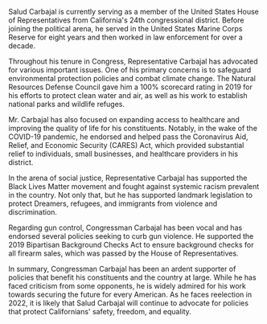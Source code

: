 Salud Carbajal is currently serving as a member of the United States House of Representatives from California's 24th congressional district. Before joining the political arena, he served in the United States Marine Corps Reserve for eight years and then worked in law enforcement for over a decade.

Throughout his tenure in Congress, Representative Carbajal has advocated for various important issues. One of his primary concerns is to safeguard environmental protection policies and combat climate change. The Natural Resources Defense Council gave him a 100% scorecard rating in 2019 for his efforts to protect clean water and air, as well as his work to establish national parks and wildlife refuges.

Mr. Carbajal has also focused on expanding access to healthcare and improving the quality of life for his constituents. Notably, in the wake of the COVID-19 pandemic, he endorsed and helped pass the Coronavirus Aid, Relief, and Economic Security (CARES) Act, which provided substantial relief to individuals, small businesses, and healthcare providers in his district.

In the arena of social justice, Representative Carbajal has supported the Black Lives Matter movement and fought against systemic racism prevalent in the country. Not only that, but he has supported landmark legislation to protect Dreamers, refugees, and immigrants from violence and discrimination.

Regarding gun control, Congressman Carbajal has been vocal and has endorsed several policies seeking to curb gun violence. He supported the 2019 Bipartisan Background Checks Act to ensure background checks for all firearm sales, which was passed by the House of Representatives.

In summary, Congressman Carbajal has been an ardent supporter of policies that benefit his constituents and the country at large. While he has faced criticism from some opponents, he is widely admired for his work towards securing the future for every American. As he faces reelection in 2022, it is likely that Salud Carbajal will continue to advocate for policies that protect Californians' safety, freedom, and equality.
